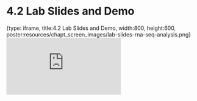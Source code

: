 # 4.2 Lab Slides and Demo
 
{type: iframe, title:4.2 Lab Slides and Demo, width:800, height:600, poster:resources/chapt_screen_images/lab-slides-rna-seq-analysis.png}
![](http://science.c-moor.org/miniCURE-RNA-seq/lab-slides-rna-seq-analysis.html)
 

 
